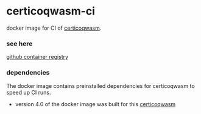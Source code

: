 # certicoqwasm-ci

docker image for CI of [certicoqwasm](https://github.com/womeier/certicoqwasm/).

### see here
[github container registry](https://github.com/womeier/certicoqwasm/pkgs/container/certicoqwasm)

### dependencies
The docker image contains preinstalled dependencies for certicoqwasm to speed up CI runs.
- version 4.0 of the docker image was built for this [certicoqwasm](https://github.com/womeier/certicoqwasm/commit/a60605e16bc7cd3137686d3f8b6080925b6295db)
